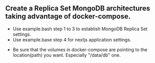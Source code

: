 ## Create a Replica Set MongoDB architectures taking advantage of docker-compose.

- Use example.bash step 1 to 3 to establish MongoDB Replica Set settings.
- Use example.base step 4 for nextjs application settings.

* Be sure that the volumes in docker-compose are pointing to the location(path) you want. Especially "/data/db" one.
